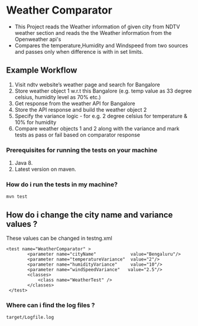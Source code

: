 # Weather Comparator 
- This Project reads the Weather information of given city from NDTV weather section and  reads the the Weather information from the Openweather api's 
- Compares the temperature,Humidity and Windspeed from two sources and passes only when difference is with in set limits. 

## Example Workflow
1. Visit ndtv website’s weather page and search for Bangalore
2. Store weather object 1 w.r.t this Bangalore (e.g. temp value as 33 degree
celsius, humidity level as 70% etc.)
3. Get response from the weather API for Bangalore
4. Store the API response and build the weather object 2
5. Specify the variance logic - for e.g. 2 degree celsius for temperature & 10% for
humidity
6. Compare weather objects 1 and 2 along with the variance and mark tests as
pass or fail based on comparator response

### Prerequisites for running the tests on your machine 

  1. Java 8.
  2. Latest version on maven. 
  

### How do i run the tests in my machine?

```
mvn test
```
## How do i change the city name and variance values ? 

These values can be changed in testng.xml 

```
<test name="WeatherComparator" >
        <parameter name="cityName"             value="Bengaluru"/>
        <parameter name="temperatureVariance"  value="2"/>
        <parameter name="humidityVariance"     value="10"/>
        <parameter name="windSpeedVariance"   value="2.5"/>
        <classes>
            <class name="WeatherTest" />
        </classes>
 </test>
```
### Where can i find the log files ? 

```
target/Logfile.log
````


